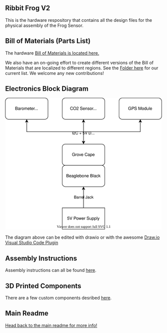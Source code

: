 ## Ribbit Frog V2
This is the hardware respository that contains all the design files for the physical assembly of the Frog Sensor.

## Bill of Materials (Parts List)

The hardware [Bill of Materials is located here.](ribbit_network_frog_sensor_bom.csv)

We also have an on-going effort to create different versions of the Bill of Materials that  are localized to different regions. See the [Folder here](international_boms) for our current list. We welcome any new contributions!

## Electronics Block Diagram
![Block Diagram](frog_sensor.drawio.svg)

The diagram above can be edited with drawio or with the awesome [Draw.io Visual Studio Code Plugin](https://marketplace.visualstudio.com/items?itemName=hediet.vscode-drawio)

## Assembly Instructions
Assembly instructions can all be found [here](https://github.com/Ribbit-Network/ribbit-network-frog-sensor/blob/main/assembly-instructions/0-start-here.md).

## 3D Printed Components

There are a few custom components desribed [here](https://github.com/Ribbit-Network/ribbit-network-frog-sensor/blob/main/assembly-instructions/2-3d-printing.md).

## Main Readme

[Head back to the main readme for more info!](https://github.com/Ribbit-Network/ribbit-network-sensor)
